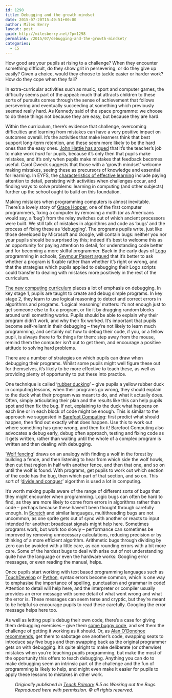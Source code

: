 ```yaml
---
id: 1298
title: Debugging and the growth mindset
date: 2015-07-20T15:49:51+00:00
author: Miles Berry
layout: post
guid: http://milesberry.net/?p=1298
permalink: /2015/07/debugging-and-the-growth-mindset/
categories:
  - CS
---
```

How good are your pupils at rising to a challenge? When they encounter something difficult, do they show grit in persevering, or do they give up easily? Given a choice, would they choose to tackle easier or harder work? How do they cope when they fail?

In extra-curricular activities such as music, sport and computer games, the difficulty seems part of the appeal: much that attracts children to these sorts of pursuits comes through the sense of achievement that follows persevering and eventually succeeding at something which previously seemed really hard. As Kennedy said of the space programme: we choose to do these things not because they are easy, but because they are hard.

Within the curriculum, there’s evidence that challenge, overcoming difficulties and learning from mistakes can have a very positive impact on outcomes overall. It’s the activities that make learners think that best support long-term retention, and these seem more likely to be the hard ones than the easy ones. [John Hattie has argued](https://www.tes.co.uk/article.aspx?storycode=6005411) that it’s the teacher’s job to make work _hard_ for pupils, because it’s only then that pupils make mistakes, and it’s only when pupils make mistakes that feedback becomes useful. Carol Dweck suggests that those with a ‘growth mindset’ welcome making mistakes, seeing these as precursors of knowledge and essential for learning. In EYFS, the [characteristics of effective learning](http://www.foundationyears.org.uk/files/2012/03/Development-Matters-FINAL-PRINT-AMENDED.pdf) include paying attention to detail, persisting with activities when challenges occur, and finding ways to solve problems: learning in computing (and other subjects) further up the school ought to build on this foundation.

Making mistakes when programming computers is almost inevitable. There’s a lovely story of [Grace Hopper](https://en.wikipedia.org/wiki/Grace_Hopper), one of the first computer programmers, fixing a computer by removing a moth (or as Americans would say, a ‘bug’) from the relay switches out of which ancient processors were built. We still talk of mistakes in algorithms and code as ‘bugs’ and the process of fixing these as ‘debugging’. The programs pupils write, just like those developed by Microsoft and Google, will contain bugs: neither you nor your pupils should be surprised by this; indeed it’s best to welcome this as an opportunity for paying attention to detail, for understanding code better and for becoming a more skilful programmer. Back in the early days of [Logo](http://www.calormen.com/jslogo/) programming in schools, [Seymour Papert argued](https://books.google.co.uk/books?id=HhIEAgUfGHwC&lpg=PP1&dq=papert%20mindstorms%201980&pg=PA23#v=onepage&q&f=false) that it’s better to ask whether a program is fixable rather than whether it’s right or wrong, and that the strategies which pupils applied to debugging their Logo scripts could transfer to dealing with mistakes more positively in the rest of the curriculum.

[The new computing curriculum](https://www.gov.uk/government/publications/national-curriculum-in-england-computing-programmes-of-study/national-curriculum-in-england-computing-programmes-of-study) places a lot of emphasis on debugging. In key stage 1, pupils are taught to create and debug simple programs. In key stage 2, they learn to use logical reasoning to detect and correct errors in algorithms and programs. ‘Logical reasoning’ matters: it’s not enough just to get someone else to fix a program, or fix it by dragging random blocks around until something works. Pupils should be able to explain why their program didn’t work, and why their fix worked. It’s important that pupils become self-reliant in their debugging &#8211; they’re not likely to learn much programming, and certainly not how to debug their code, if you, or a fellow pupil, is always there to fix things for them: step away from the mouse, remind them the computer isn’t out to get them, and encourage a positive attitude to solving hard problems.

There are a number of strategies on which pupils can draw when debugging their programs. Whilst some pupils might well figure these out for themselves, it’s likely to be more effective to teach these, as well as providing plenty of opportunity to put these into practice.

One technique is called ‘[rubber ducking](https://en.wikipedia.org/wiki/Rubber_duck_debugging)’ &#8211; give pupils a yellow rubber duck in computing lessons, when their programs go wrong, they should explain to the duck what their program was meant to do, and what it actually does. Often, simply articulating their plan and the results like this can help pupils spot and then fix the bug. If not, explaining to the duck what happens on each line or in each block of code might be enough. This is similar to the approach we suggested in [Barefoot Computing](http://barefootcas.org.uk/): first predict what should happen, then find out exactly what does happen. Use this to work out where something has gone wrong, and then fix it! Barefoot Computing also advocates a debug early, debug often approach, testing and fixing code as it gets written, rather than waiting until the whole of a complex program is written and then dealing with debugging.

‘[Wolf fencing](http://coreygoldberg.blogspot.co.uk/2008/12/wolf-fence-debugging.html)’ draws on an analogy with finding a wolf in the forest by building a fence, and then listening to hear from which side the wolf howls, then cut that region in half with another fence, and then that one, and so on until the wolf is found. With programs, get pupils to work out which section of the code has the bug, then which part of that section, and so on. This sort of ‘[divide and conquer](https://en.wikipedia.org/wiki/Divide_and_conquer_algorithms)’ algorithm is used a lot in computing.

It’s worth making pupils aware of the range of different sorts of bugs that they might encounter when programming. Logic bugs can often be hard to find, as they are more likely to come from errors in algorithms rather than code &#8211; perhaps because these haven’t been thought through carefully enough. In [Scratch](https://scratch.mit.edu/) and similar languages, multithreading bugs are not uncommon, as one sprite gets out of sync with another or reacts to input intended for another: broadcast signals might help here. Sometimes programs work, but work too slowly &#8211; performance can sometimes be improved by removing unnecessary calculations, reducing precision or by thinking of a more efficient algorithm. Arithmetic bugs through dividing by zero can be avoided with a little care, as can rounding errors with a bit more care. Some of the hardest bugs to deal with arise out of not understanding quite how the language or even the hardware works: Googling error messages, or even reading the manual, helps.

Once pupils start working with text based programming languages such as [TouchDevelop](https://www.touchdevelop.com/) or [Python](https://trinket.io/), syntax errors become common, which is one way to emphasise the importance of spelling, punctuation and grammar in code! Attention to detail will help here, and the interpreter or compiler usually provides an error message with some detail of what went wrong and what the error is. These messages can seem terse and cryptic, but they’re meant to be helpful so encourage pupils to read these carefully. Googling the error message helps here too.

As well as letting pupils debug their own code, there’s a case for giving them debugging exercises &#8211; give them [some buggy code](https://trinket.io/library/trinkets/2da63b4823), and set them the challenge of getting it working as it should. Or, as [Alan O’Donohoe recommends](https://teachcomputing.wordpress.com/2013/11/23/sabotage-teach-debugging-by-stealth/), get them to sabotage one another’s code, swapping seats to introduce say five bugs and then swapping back as the original programmer gets on with debugging. It’s quite alright to make deliberate (or otherwise) mistakes when you’re teaching pupils programming, but make the most of the opportunity this offers to teach debugging. Anything you can do to make debugging seem an intrinsic part of the challenge and the fun of programming is likely to help, and might even make it easier for pupils to apply these lessons to mistakes in other work.

<p style="padding-left: 30px;">
  <em>Originally published in <a href="http://www.teachprimary.com/">Teach Primary</a> 9.5 as Working out the Bugs. Reproduced here with permission. © all rights reserved.</em>
</p>